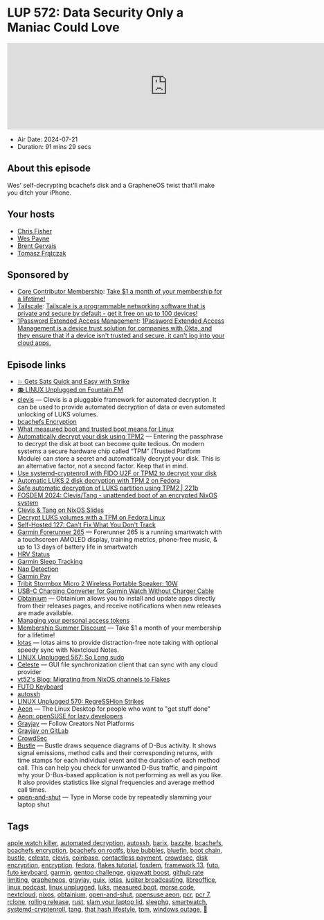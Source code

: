 # LUP 572: Data Security Only a Maniac Could Love

<iframe src="https://player.fireside.fm/v2/RUkczH-V+9chLAchm?theme=dark" width="740" height="200" frameborder="0" scrolling="no"></iframe>

* Air Date: 2024-07-21
* Duration: 91 mins 29 secs

## About this episode

Wes' self-decrypting bcachefs disk and a GrapheneOS twist that'll make you ditch your iPhone.

## Your hosts
* [Chris Fisher](https://linuxunplugged.com/hosts/chrislas)
* [Wes Payne](https://linuxunplugged.com/hosts/wes)
* [Brent Gervais](https://linuxunplugged.com/hosts/brent)
* [Tomasz Frątczak](https://linuxunplugged.com/guests/tomasz)

## Sponsored by

  * [Core Contributor Membership](https://jupitersignal.memberful.com/checkout?plan=52946&coupon=summer): [Take $1 a month of your membership for a lifetime!](https://jupitersignal.memberful.com/checkout?plan=52946&coupon=summer)
  * [Tailscale](http://tailscale.com/linuxunplugged): [Tailscale is a programmable networking software that is private and secure by default - get it free on up to 100 devices!](http://tailscale.com/linuxunplugged)
  * [1Password Extended Access Management](https://1password.com/unplugged): [1Password Extended Access Management is a device trust solution for companies with Okta, and they ensure that if a device isn't trusted and secure, it can't log into your cloud apps.](https://1password.com/unplugged)



## Episode links

  * [💥 Gets Sats Quick and Easy with Strike](https://strike.me/ "💥 Gets Sats Quick and Easy with Strike")
  * [📻 LINUX Unplugged on Fountain.FM](https://www.fountain.fm/show/dWiuBeqpDSM86AwXRXov "📻 LINUX Unplugged  on Fountain.FM")
  * [clevis](https://github.com/latchset/clevis "clevis") — Clevis is a pluggable framework for automated decryption. It can be used to provide automated decryption of data or even automated unlocking of LUKS volumes.
  * [bcachefs Encryption](https://bcachefs.org/Encryption/ "bcachefs Encryption")
  * [What measured boot and trusted boot means for Linux](https://opensource.com/article/20/10/measured-trusted-boot "What measured boot and trusted boot means for Linux")
  * [Automatically decrypt your disk using TPM2](https://fedoramagazine.org/automatically-decrypt-your-disk-using-tpm2/ "Automatically decrypt your disk using TPM2") — Entering the passphrase to decrypt the disk at boot can become quite tedious. On modern systems a secure hardware chip called “TPM” (Trusted Platform Module) can store a secret and automatically decrypt your disk. This is an alternative factor, not a second factor. Keep that in mind.
  * [Use systemd-cryptenroll with FIDO U2F or TPM2 to decrypt your disk](https://fedoramagazine.org/use-systemd-cryptenroll-with-fido-u2f-or-tpm2-to-decrypt-your-disk/ "Use systemd-cryptenroll with FIDO U2F or TPM2 to decrypt your disk")
  * [Automatic LUKS 2 disk decryption with TPM 2 on Fedora](https://kowalski7cc.xyz/blog/luks2-tpm2-clevis-fedora31/ "Automatic LUKS 2 disk decryption with TPM 2 on Fedora")
  * [Safe automatic decryption of LUKS partition using TPM2 | 221b](https://221b.uk/safe-automatic-decryption-luks-partition-tpm2 "Safe automatic decryption of LUKS partition using TPM2 | 221b")
  * [FOSDEM 2024: Clevis/Tang - unattended boot of an encrypted NixOS system](https://fosdem.org/2024/schedule/event/fosdem-2024-3044-clevis-tang-unattended-boot-of-an-encrypted-nixos-system/ "FOSDEM 2024: Clevis/Tang - unattended boot of an encrypted NixOS system")
  * [Clevis & Tang on NixOS Slides](https://camillemondon.com/talks/fosdem24-clevis/#/title-slide "Clevis & Tang on NixOS Slides")
  * [Decrypt LUKS volumes with a TPM on Fedora Linux](https://gist.github.com/jdoss/777e8b52c8d88eb87467935769c98a95 "Decrypt LUKS volumes with a TPM on Fedora Linux")
  * [Self-Hosted 127: Can't Fix What You Don't Track](https://selfhosted.show/127 "Self-Hosted 127: Can't Fix What You Don't Track")
  * [Garmin Forerunner 265](https://www.amazon.com/dp/B0BS1T9J4Y "Garmin Forerunner 265") — Forerunner 265 is a running smartwatch with a touchscreen AMOLED display, training metrics, phone-free music, & up to 13 days of battery life in smartwatch
  * [HRV Status](https://www.garmin.com/en-US/garmin-technology/health-science/hrv-status/ "HRV Status")
  * [Garmin Sleep Tracking](https://www.garmin.com/en-US/garmin-technology/health-science/sleep-tracking/ "Garmin Sleep Tracking")
  * [Nap Detection](https://www.garmin.com/en-US/garmin-technology/health-science/nap-detection/ "Nap Detection")
  * [Garmin Pay](https://www.garmin.com/en-US/garmin-pay/ "Garmin Pay")
  * [Tribit Stormbox Micro 2 Wireless Portable Speaker: 10W](https://www.amazon.com/dp/B09Q59321N "Tribit Stormbox Micro 2 Wireless Portable Speaker: 10W")
  * [USB-C Charging Converter for Garmin Watch Without Charger Cable](https://www.amazon.com/dp/B0BK4QD665 "USB-C Charging Converter for Garmin Watch Without Charger Cable")
  * [Obtainium](https://github.com/ImranR98/Obtainium "Obtainium") — Obtainium allows you to install and update apps directly from their releases pages, and receive notifications when new releases are made available.
  * [Managing your personal access tokens](https://docs.github.com/en/authentication/keeping-your-account-and-data-secure/managing-your-personal-access-tokens "Managing your personal access tokens")
  * [Membership Summer Discount](https://jupitersignal.memberful.com/checkout?plan=52946&coupon=summer "Membership Summer Discount") — Take $1 a month of your membership for a lifetime!
  * [Iotas](https://flathub.org/apps/org.gnome.World.Iotas "Iotas") — Iotas aims to provide distraction-free note taking with optional speedy sync with Nextcloud Notes.
  * [LINUX Unplugged 567: So Long sudo](https://linuxunplugged.com/567 "LINUX Unplugged 567: So Long sudo")
  * [Celeste](https://github.com/hwittenborn/celeste "Celeste") — GUI file synchronization client that can sync with any cloud provider
  * [vt52's Blog: Migrating from NixOS channels to Flakes](https://tty.is/blog/migrating-to-flakes.html "vt52's Blog: Migrating from NixOS channels to Flakes")
  * [FUTO Keyboard](https://keyboard.futo.org/ "FUTO Keyboard")
  * [autossh](https://www.harding.motd.ca/autossh/ "autossh")
  * [LINUX Unplugged 570: RegreSSHion Strikes](https://linuxunplugged.com/570 "LINUX Unplugged 570: RegreSSHion Strikes")
  * [Aeon](https://aeondesktop.github.io/ "Aeon") — The Linux Desktop for people who want to "get stuff done"
  * [Aeon: openSUSE for lazy developers](https://lwn.net/Articles/977987/ "Aeon: openSUSE for lazy developers")
  * [Grayjay](https://grayjay.app/ "Grayjay") — Follow Creators Not Platforms
  * [Grayjay on GitLab](https://gitlab.futo.org/videostreaming/grayjay "Grayjay on GitLab")
  * [CrowdSec](https://www.crowdsec.net/ "CrowdSec")
  * [Bustle](https://flathub.org/apps/org.freedesktop.Bustle "Bustle") — Bustle draws sequence diagrams of D-Bus activity. It shows signal emissions, method calls and their corresponding returns, with time stamps for each individual event and the duration of each method call. This can help you check for unwanted D-Bus traffic, and pinpoint why your D-Bus-based application is not performing as well as you like. It also provides statistics like signal frequencies and average method call times.
  * [open-and-shut](https://github.com/veggiedefender/open-and-shut "open-and-shut") — Type in Morse code by repeatedly slamming your laptop shut



## Tags

[apple watch killer](https://linuxunplugged.com/tags/apple%20watch%20killer), [automated decryption](https://linuxunplugged.com/tags/automated%20decryption), [autossh](https://linuxunplugged.com/tags/autossh), [barix](https://linuxunplugged.com/tags/barix), [bazzite](https://linuxunplugged.com/tags/bazzite), [bcachefs](https://linuxunplugged.com/tags/bcachefs), [bcachefs encryption](https://linuxunplugged.com/tags/bcachefs%20encryption), [bcachefs on rootfs](https://linuxunplugged.com/tags/bcachefs%20on%20rootfs), [blue bubbles](https://linuxunplugged.com/tags/blue%20bubbles), [bluefin](https://linuxunplugged.com/tags/bluefin), [boot chain](https://linuxunplugged.com/tags/boot%20chain), [bustle](https://linuxunplugged.com/tags/bustle), [celeste](https://linuxunplugged.com/tags/celeste), [clevis](https://linuxunplugged.com/tags/clevis), [coinbase](https://linuxunplugged.com/tags/coinbase), [contactless payment](https://linuxunplugged.com/tags/contactless%20payment), [crowdsec](https://linuxunplugged.com/tags/crowdsec), [disk encryption](https://linuxunplugged.com/tags/disk%20encryption), [encryption](https://linuxunplugged.com/tags/encryption), [fedora](https://linuxunplugged.com/tags/fedora), [flakes tutorial](https://linuxunplugged.com/tags/flakes%20tutorial), [fosdem](https://linuxunplugged.com/tags/fosdem), [framework 13](https://linuxunplugged.com/tags/framework%2013), [futo](https://linuxunplugged.com/tags/futo), [futo keyboard](https://linuxunplugged.com/tags/futo%20keyboard), [garmin](https://linuxunplugged.com/tags/garmin), [gentoo challenge](https://linuxunplugged.com/tags/gentoo%20challenge), [gigawatt boost](https://linuxunplugged.com/tags/gigawatt%20boost), [github rate limiting](https://linuxunplugged.com/tags/github%20rate%20limiting), [grapheneos](https://linuxunplugged.com/tags/grapheneos), [grayjay](https://linuxunplugged.com/tags/grayjay), [guix](https://linuxunplugged.com/tags/guix), [iotas](https://linuxunplugged.com/tags/iotas), [jupiter broadcasting](https://linuxunplugged.com/tags/jupiter%20broadcasting), [libreoffice](https://linuxunplugged.com/tags/libreoffice), [linux podcast](https://linuxunplugged.com/tags/linux%20podcast), [linux unplugged](https://linuxunplugged.com/tags/linux%20unplugged), [luks](https://linuxunplugged.com/tags/luks), [measured boot](https://linuxunplugged.com/tags/measured%20boot), [morse code](https://linuxunplugged.com/tags/morse%20code), [nextcloud](https://linuxunplugged.com/tags/nextcloud), [nixos](https://linuxunplugged.com/tags/nixos), [obtainium](https://linuxunplugged.com/tags/obtainium), [open-and-shut](https://linuxunplugged.com/tags/open-and-shut), [opensuse aeon](https://linuxunplugged.com/tags/opensuse%20aeon), [pcr](https://linuxunplugged.com/tags/pcr), [pcr 7](https://linuxunplugged.com/tags/pcr%207), [rclone](https://linuxunplugged.com/tags/rclone), [rolling release](https://linuxunplugged.com/tags/rolling%20release), [rust](https://linuxunplugged.com/tags/rust), [slam your laptop lid](https://linuxunplugged.com/tags/slam%20your%20laptop%20lid), [sleephq](https://linuxunplugged.com/tags/sleephq), [smartwatch](https://linuxunplugged.com/tags/smartwatch), [systemd-cryptenroll](https://linuxunplugged.com/tags/systemd-cryptenroll), [tang](https://linuxunplugged.com/tags/tang), [that hash lifestyle](https://linuxunplugged.com/tags/that%20hash%20lifestyle), [tpm](https://linuxunplugged.com/tags/tpm), [windows outage](https://linuxunplugged.com/tags/windows%20outage), [🦒](https://linuxunplugged.com/tags/%F0%9F%A6%92)